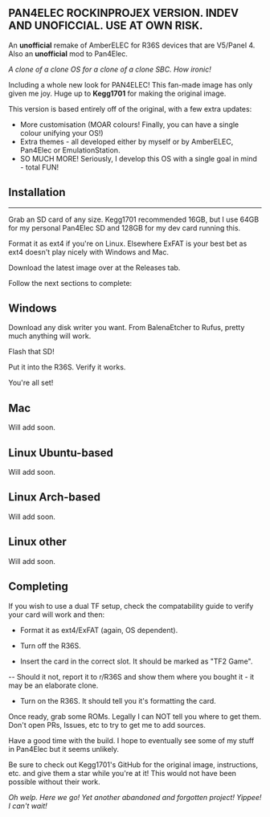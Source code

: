 PAN4ELEC ROCKINPROJEX VERSION. INDEV AND UNOFICCIAL. USE AT OWN RISK.
--- 

An **unofficial** remake of AmberELEC for R36S devices that are V5/Panel 4. Also an **unofficial** mod to Pan4Elec.

*A clone of a clone OS for a clone of a clone SBC. How ironic!*


Including a whole new look for PAN4ELEC! This fan-made image has only given me joy. Huge up to **Kegg1701** for making the original image.


This version is based entirely off of the original, with a few extra updates:
- More customisation (MOAR colours! Finally, you can have a single colour unifying your OS!)
- Extra themes - all developed either by myself or by AmberELEC, Pan4Elec or EmulationStation.
- SO MUCH MORE! Seriously, I develop this OS with a single goal in mind - total FUN!


## Installation
---

Grab an SD card of any size. Kegg1701 recommended 16GB, but I use 64GB for my personal Pan4Elec SD and 128GB for my dev card running this.

Format it as ext4 if you're on Linux. Elsewhere ExFAT is your best bet as ext4 doesn't play nicely with Windows and Mac.

Download the latest image over at the Releases tab.

Follow the next sections to complete:


Windows
---

Download any disk writer you want. From BalenaEtcher to Rufus, pretty much anything will work.

Flash that SD!

Put it into the R36S. Verify it works.

You're all set!


Mac
---

Will add soon.


Linux Ubuntu-based
---

Will add soon.


Linux Arch-based
---

Will add soon.


Linux other
---

Will add soon.


Completing
---

If you wish to use a dual TF setup, check the compatability guide to verify your card will work and then:

  - Format it as ext4/ExFAT (again, OS dependent).
  
  - Turn off the R36S.
  
  - Insert the card in the correct slot. It should be marked as "TF2 Game".
  
  -- Should it not, report it to r/R36S and show them where you bought it - it may be an elaborate clone.
    
  - Turn on the R36S. It should tell you it's formatting the card.
  
  
Once ready, grab some ROMs. Legally I can NOT tell you where to get them. Don't open PRs, Issues, etc to try to get me to add sources.


Have a good time with the build. I hope to eventually see some of my stuff in Pan4Elec but it seems unlikely.


Be sure to check out Kegg1701's GitHub for the original image, instructions, etc. and give them a star while you're at it! This would not have been possible without their work.


*Oh welp. Here we go! Yet another abandoned and forgotten project! Yippee! I can't wait!*
